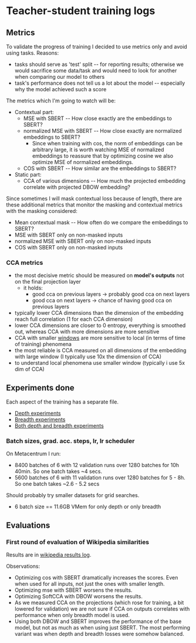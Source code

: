 [wiki_similarities_results]: wiki_similarities_results.md
[windowed_vs_normal_metrics]: windowed_vs_normal_metrics.md
[i/diffs_sklearn_mine_cca]: imgs/diffs_sklearn_mine_cca.png

# Teacher-student training logs

## Metrics

To validate the progress of training I decided to use metrics only and avoid
using tasks. Reasons:

- tasks should serve as 'test' split -- for reporting results; otherwise we
  would sacrifice some data/task and would need to look for another when
  comparing our model to others
- task's performance does not tell us a lot about the model -- especially why
  the model achieved such a score

The metrics which I'm going to watch will be:
- Contextual part:
    - MSE with SBERT -- How close exactly are the embeddings to SBERT?
    - normalized MSE with SBERT -- How close exactly are normalized embeddings
      to SBERT?
        - Since when training with cos, the norm of embeddings can be arbitrary
          large, it is worth watching MSE of normalized embeddings to reassure
          that by optimizing cosine we also optimize MSE of normalized
          embeddings.
    - COS with SBERT -- How similar are the embeddings to SBERT?
- Static part:
    - CCA of various dimensions -- How much the projected
      embedding correlate with projected DBOW embedding?

Since sometimes I will mask contextual loss because of length, there are these
additional metrics that monitor the masking and contextual metrics with the
masking considered:
- Mean contextual mask -- How often do we compare the embeddings to SBERT?
- MSE with SBERT only on non-masked inputs
- normalized MSE with SBERT only on non-masked inputs
- COS with SBERT only on non-masked inputs

### CCA metrics

- the most decisive metric should be measured on **model's outputs** not on the
  final projection layer
  - it holds:
    - good cca on previous layers -> probably good cca on next layers
    - good cca on next layers -> chance of having good cca on previous layers
- typically lower CCA dimensions than the dimension of the embedding reach full
  correlation (1 for each CCA dimension)
- lower CCA dimensions are closer to 0 entropy, everything is smoothed out,
  whereas CCA with more dimensions are more sensitive
- CCA with smaller [windows][windowed_vs_normal_metrics] are more sensitive to
  local (in terms of time of training) phenomena
- the most reliable is CCA measured on all dimensions of the embedding with
large window (I typically use 10x the dimension of CCA)
- to understand local phenomena use smaller window (typically i use 5x dim of
  CCA)

## Experiments done

Each aspect of the training has a separate file.

- [Depth experiments](./student_depth_experiments.md)
- [Breadth experiments](./student_breadth_experiments.md)
- [Both depth and breadth experiments](./student_depth_breadth_experiments.md)


### Batch sizes, grad. acc. steps, lr, lr scheduler

On Metacentrum I run:

- 8400 batches of 6 with 12 validation runs over 1280 batches for 10h 40min. So
  one batch takes ~4 secs.
- 5600 batches of 6 with 11 validation runs over 1280 batches for 5 - 8h. So one
  batch takes ~2.6 - 5.2 secs

Should probably try smaller datasets for grid searches.

- 6 batch size == 11.6GB VMem for only depth or only breadth

## Evaluations

### First round of evaluation of Wikipedia similarities

Results are in [wikipedia results log][wiki_similarities_results].

Observations:
- Optimizing cos with SBERT dramatically increases the scores. Even when used
  for all inputs, not just the ones with smaller length.
- Optimizing mse with SBERT worsens the results.
- Optimizing SoftCCA with DBOW worsens the results.
- As we measured CCA on the projections (which rose for training, a bit lowered
  for validation) we are not sure if CCA on outputs correlates with performance
  when only breadth model is used.
- Using both DBOW and SBERT improves the performance of the base model, but not
  as much as when using just SBERT. The most performing variant was when depth
  and breadth losses were somehow balanced.
